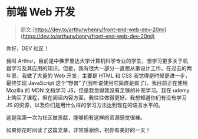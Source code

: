 # 前端 Web 开发

> 原文:[https://dev.to/arthurwhenry/front-end-web-dev-20mi](https://dev.to/arthurwhenry/front-end-web-dev-20mi)

你好，DEV 社区！

我叫 Arthur，目前是中佛罗里达大学计算机科学专业的学生，想学习更多关于机器学习及其应用的知识。但是，我有很大一部分一直想从事设计工作。在过去的两年里，我做了大量的 Web 开发，主要是 HTML 和 CSS 我觉得是时候更进一步，最终实现 JavaScript 这个“野兽”了(我听说使用它简直是疯了)。我目前正在使用 Mozilla 的 MDN 文档学习 JS，但是我觉得我没有足够的补充学习。我在 udemy 上购买了课程，但在阅读内容方面，我往往做得更好。我想知道你们有没有学习 JS 的资源，以及你们是用什么样的学习方法达到现在的语言水平的。

这是我第一次为社区做贡献，能够拥有这样的资源感觉很棒。

如果你花时间读了这篇文章，非常感谢你，祝你有美好的一天！